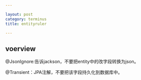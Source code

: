 ```yaml
---

layout: post
category: terminus
title: entityruler

---
```


## voerview  

@JsonIgnore:告诉jackson，不要把entity中的改字段转换为json。

@Transient：JPA注解，不要把该字段持久化到数据库中。

